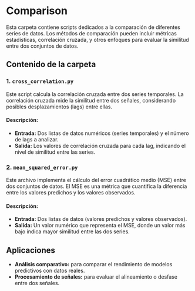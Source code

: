 # Comparison

Esta carpeta contiene scripts dedicados a la comparación de diferentes series de datos. Los métodos de comparación pueden incluir métricas estadísticas, correlación cruzada, y otros enfoques para evaluar la similitud entre dos conjuntos de datos.

## Contenido de la carpeta

### 1. `cross_correlation.py`

Este script calcula la correlación cruzada entre dos series temporales. La correlación cruzada mide la similitud entre dos señales, considerando posibles desplazamientos (lags) entre ellas.

#### Descripción:
- **Entrada:** Dos listas de datos numéricos (series temporales) y el número de lags a analizar.
- **Salida:** Los valores de correlación cruzada para cada lag, indicando el nivel de similitud entre las series.

### 2. `mean_squared_error.py`

Este archivo implementa el cálculo del error cuadrático medio (MSE) entre dos conjuntos de datos. El MSE es una métrica que cuantifica la diferencia entre los valores predichos y los valores observados.

#### Descripción:
- **Entrada:** Dos listas de datos (valores predichos y valores observados).
- **Salida:** Un valor numérico que representa el MSE, donde un valor más bajo indica mayor similitud entre las dos series.

## Aplicaciones

- **Análisis comparativo:** para comparar el rendimiento de modelos predictivos con datos reales.
- **Procesamiento de señales:** para evaluar el alineamiento o desfase entre dos señales.
